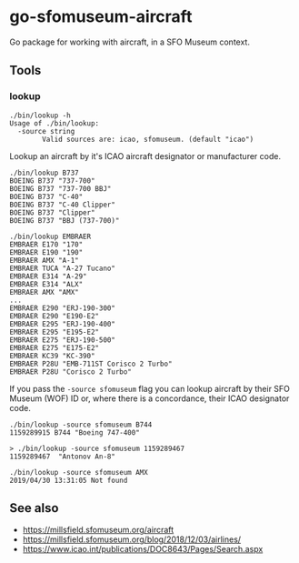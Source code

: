 # go-sfomuseum-aircraft

Go package for working with aircraft, in a SFO Museum context.

## Tools

### lookup

```
./bin/lookup -h
Usage of ./bin/lookup:
  -source string
    	Valid sources are: icao, sfomuseum. (default "icao")
```

Lookup an aircraft by it's ICAO aircraft designator or manufacturer code.

```
./bin/lookup B737
BOEING B737 "737-700"
BOEING B737 "737-700 BBJ"
BOEING B737 "C-40"
BOEING B737 "C-40 Clipper"
BOEING B737 "Clipper"
BOEING B737 "BBJ (737-700)"
```

```
./bin/lookup EMBRAER
EMBRAER E170 "170"
EMBRAER E190 "190"
EMBRAER AMX "A-1"
EMBRAER TUCA "A-27 Tucano"
EMBRAER E314 "A-29"
EMBRAER E314 "ALX"
EMBRAER AMX "AMX"
...
EMBRAER E290 "ERJ-190-300"
EMBRAER E290 "E190-E2"
EMBRAER E295 "ERJ-190-400"
EMBRAER E295 "E195-E2"
EMBRAER E275 "ERJ-190-500"
EMBRAER E275 "E175-E2"
EMBRAER KC39 "KC-390"
EMBRAER P28U "EMB-711ST Corisco 2 Turbo"
EMBRAER P28U "Corisco 2 Turbo"
```

If you pass the `-source sfomuseum` flag you can lookup aircraft by their SFO Museum (WOF) ID or, where there is a concordance, their ICAO designator code.

```
./bin/lookup -source sfomuseum B744
1159289915 B744 "Boeing 747-400"
```

```
> ./bin/lookup -source sfomuseum 1159289467
1159289467  "Antonov An-8"
```

```
./bin/lookup -source sfomuseum AMX
2019/04/30 13:31:05 Not found
```

## See also

* https://millsfield.sfomuseum.org/aircraft
* https://millsfield.sfomuseum.org/blog/2018/12/03/airlines/
* https://www.icao.int/publications/DOC8643/Pages/Search.aspx